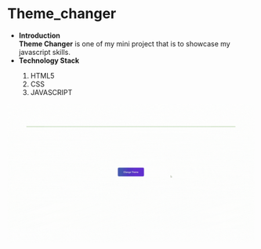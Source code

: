 # Theme_changer
<ul>
<li><b>Introduction</b></li>
<b>Theme Changer</b> is one of my mini project that is to showcase my javascript skills.
<li><b>Technology Stack</b></li>
<ol>
<li>HTML5</li>
<li>CSS</li>
<li>JAVASCRIPT</li>
</ol>
</ul>

![](https://github.com/Abhiraj-Sardar/Theme_changer/blob/master/img/output.gif)
